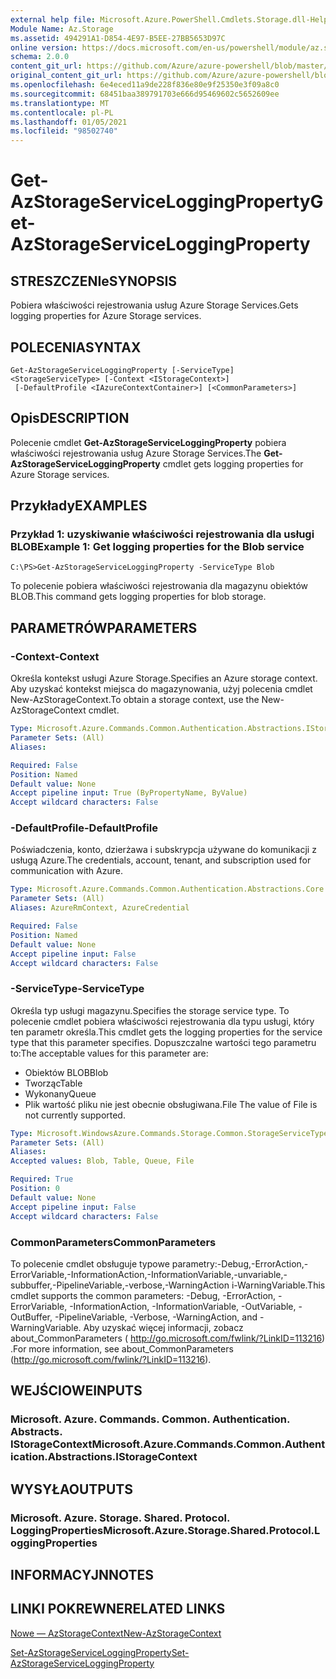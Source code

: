 ```yaml
---
external help file: Microsoft.Azure.PowerShell.Cmdlets.Storage.dll-Help.xml
Module Name: Az.Storage
ms.assetid: 494291A1-D854-4E97-B5EE-27BB5653D97C
online version: https://docs.microsoft.com/en-us/powershell/module/az.storage/get-azstorageserviceloggingproperty
schema: 2.0.0
content_git_url: https://github.com/Azure/azure-powershell/blob/master/src/Storage/Storage.Management/help/Get-AzStorageServiceLoggingProperty.md
original_content_git_url: https://github.com/Azure/azure-powershell/blob/master/src/Storage/Storage.Management/help/Get-AzStorageServiceLoggingProperty.md
ms.openlocfilehash: 6e4eced11a9de228f836e80e9f25350e3f09a8c0
ms.sourcegitcommit: 68451baa389791703e666d95469602c5652609ee
ms.translationtype: MT
ms.contentlocale: pl-PL
ms.lasthandoff: 01/05/2021
ms.locfileid: "98502740"
---
```

# <span data-ttu-id="4e984-101">Get-AzStorageServiceLoggingProperty</span><span class="sxs-lookup"><span data-stu-id="4e984-101">Get-AzStorageServiceLoggingProperty</span></span>

## <span data-ttu-id="4e984-102">STRESZCZENIe</span><span class="sxs-lookup"><span data-stu-id="4e984-102">SYNOPSIS</span></span>
<span data-ttu-id="4e984-103">Pobiera właściwości rejestrowania usług Azure Storage Services.</span><span class="sxs-lookup"><span data-stu-id="4e984-103">Gets logging properties for Azure Storage services.</span></span>

## <span data-ttu-id="4e984-104">POLECENIA</span><span class="sxs-lookup"><span data-stu-id="4e984-104">SYNTAX</span></span>

```
Get-AzStorageServiceLoggingProperty [-ServiceType] <StorageServiceType> [-Context <IStorageContext>]
 [-DefaultProfile <IAzureContextContainer>] [<CommonParameters>]
```

## <span data-ttu-id="4e984-105">Opis</span><span class="sxs-lookup"><span data-stu-id="4e984-105">DESCRIPTION</span></span>
<span data-ttu-id="4e984-106">Polecenie cmdlet **Get-AzStorageServiceLoggingProperty** pobiera właściwości rejestrowania usług Azure Storage Services.</span><span class="sxs-lookup"><span data-stu-id="4e984-106">The **Get-AzStorageServiceLoggingProperty** cmdlet gets logging properties for Azure Storage services.</span></span>

## <span data-ttu-id="4e984-107">Przykłady</span><span class="sxs-lookup"><span data-stu-id="4e984-107">EXAMPLES</span></span>

### <span data-ttu-id="4e984-108">Przykład 1: uzyskiwanie właściwości rejestrowania dla usługi BLOB</span><span class="sxs-lookup"><span data-stu-id="4e984-108">Example 1: Get logging properties for the Blob service</span></span>
```
C:\PS>Get-AzStorageServiceLoggingProperty -ServiceType Blob
```

<span data-ttu-id="4e984-109">To polecenie pobiera właściwości rejestrowania dla magazynu obiektów BLOB.</span><span class="sxs-lookup"><span data-stu-id="4e984-109">This command gets logging properties for blob storage.</span></span>

## <span data-ttu-id="4e984-110">PARAMETRÓW</span><span class="sxs-lookup"><span data-stu-id="4e984-110">PARAMETERS</span></span>

### <span data-ttu-id="4e984-111">-Context</span><span class="sxs-lookup"><span data-stu-id="4e984-111">-Context</span></span>
<span data-ttu-id="4e984-112">Określa kontekst usługi Azure Storage.</span><span class="sxs-lookup"><span data-stu-id="4e984-112">Specifies an Azure storage context.</span></span>
<span data-ttu-id="4e984-113">Aby uzyskać kontekst miejsca do magazynowania, użyj polecenia cmdlet New-AzStorageContext.</span><span class="sxs-lookup"><span data-stu-id="4e984-113">To obtain a storage context, use the New-AzStorageContext cmdlet.</span></span>

```yaml
Type: Microsoft.Azure.Commands.Common.Authentication.Abstractions.IStorageContext
Parameter Sets: (All)
Aliases:

Required: False
Position: Named
Default value: None
Accept pipeline input: True (ByPropertyName, ByValue)
Accept wildcard characters: False
```

### <span data-ttu-id="4e984-114">-DefaultProfile</span><span class="sxs-lookup"><span data-stu-id="4e984-114">-DefaultProfile</span></span>
<span data-ttu-id="4e984-115">Poświadczenia, konto, dzierżawa i subskrypcja używane do komunikacji z usługą Azure.</span><span class="sxs-lookup"><span data-stu-id="4e984-115">The credentials, account, tenant, and subscription used for communication with Azure.</span></span>

```yaml
Type: Microsoft.Azure.Commands.Common.Authentication.Abstractions.Core.IAzureContextContainer
Parameter Sets: (All)
Aliases: AzureRmContext, AzureCredential

Required: False
Position: Named
Default value: None
Accept pipeline input: False
Accept wildcard characters: False
```

### <span data-ttu-id="4e984-116">-ServiceType</span><span class="sxs-lookup"><span data-stu-id="4e984-116">-ServiceType</span></span>
<span data-ttu-id="4e984-117">Określa typ usługi magazynu.</span><span class="sxs-lookup"><span data-stu-id="4e984-117">Specifies the storage service type.</span></span>
<span data-ttu-id="4e984-118">To polecenie cmdlet pobiera właściwości rejestrowania dla typu usługi, który ten parametr określa.</span><span class="sxs-lookup"><span data-stu-id="4e984-118">This cmdlet gets the logging properties for the service type that this parameter specifies.</span></span>
<span data-ttu-id="4e984-119">Dopuszczalne wartości tego parametru to:</span><span class="sxs-lookup"><span data-stu-id="4e984-119">The acceptable values for this parameter are:</span></span>
- <span data-ttu-id="4e984-120">Obiektów BLOB</span><span class="sxs-lookup"><span data-stu-id="4e984-120">Blob</span></span> 
- <span data-ttu-id="4e984-121">Tworząc</span><span class="sxs-lookup"><span data-stu-id="4e984-121">Table</span></span>
- <span data-ttu-id="4e984-122">Wykonany</span><span class="sxs-lookup"><span data-stu-id="4e984-122">Queue</span></span>
- <span data-ttu-id="4e984-123">Plik wartość pliku nie jest obecnie obsługiwana.</span><span class="sxs-lookup"><span data-stu-id="4e984-123">File The value of File is not currently supported.</span></span>

```yaml
Type: Microsoft.WindowsAzure.Commands.Storage.Common.StorageServiceType
Parameter Sets: (All)
Aliases:
Accepted values: Blob, Table, Queue, File

Required: True
Position: 0
Default value: None
Accept pipeline input: False
Accept wildcard characters: False
```

### <span data-ttu-id="4e984-124">CommonParameters</span><span class="sxs-lookup"><span data-stu-id="4e984-124">CommonParameters</span></span>
<span data-ttu-id="4e984-125">To polecenie cmdlet obsługuje typowe parametry:-Debug,-ErrorAction,-ErrorVariable,-InformationAction,-InformationVariable,-unvariable,-subbuffer,-PipelineVariable,-verbose,-WarningAction i-WarningVariable.</span><span class="sxs-lookup"><span data-stu-id="4e984-125">This cmdlet supports the common parameters: -Debug, -ErrorAction, -ErrorVariable, -InformationAction, -InformationVariable, -OutVariable, -OutBuffer, -PipelineVariable, -Verbose, -WarningAction, and -WarningVariable.</span></span> <span data-ttu-id="4e984-126">Aby uzyskać więcej informacji, zobacz about_CommonParameters ( http://go.microsoft.com/fwlink/?LinkID=113216) .</span><span class="sxs-lookup"><span data-stu-id="4e984-126">For more information, see about_CommonParameters (http://go.microsoft.com/fwlink/?LinkID=113216).</span></span>

## <span data-ttu-id="4e984-127">WEJŚCIOWE</span><span class="sxs-lookup"><span data-stu-id="4e984-127">INPUTS</span></span>

### <span data-ttu-id="4e984-128">Microsoft. Azure. Commands. Common. Authentication. Abstracts. IStorageContext</span><span class="sxs-lookup"><span data-stu-id="4e984-128">Microsoft.Azure.Commands.Common.Authentication.Abstractions.IStorageContext</span></span>

## <span data-ttu-id="4e984-129">WYSYŁA</span><span class="sxs-lookup"><span data-stu-id="4e984-129">OUTPUTS</span></span>

### <span data-ttu-id="4e984-130">Microsoft. Azure. Storage. Shared. Protocol. LoggingProperties</span><span class="sxs-lookup"><span data-stu-id="4e984-130">Microsoft.Azure.Storage.Shared.Protocol.LoggingProperties</span></span>

## <span data-ttu-id="4e984-131">INFORMACYJN</span><span class="sxs-lookup"><span data-stu-id="4e984-131">NOTES</span></span>

## <span data-ttu-id="4e984-132">LINKI POKREWNE</span><span class="sxs-lookup"><span data-stu-id="4e984-132">RELATED LINKS</span></span>

[<span data-ttu-id="4e984-133">Nowe — AzStorageContext</span><span class="sxs-lookup"><span data-stu-id="4e984-133">New-AzStorageContext</span></span>](./New-AzStorageContext.md)

[<span data-ttu-id="4e984-134">Set-AzStorageServiceLoggingProperty</span><span class="sxs-lookup"><span data-stu-id="4e984-134">Set-AzStorageServiceLoggingProperty</span></span>](./Set-AzStorageServiceLoggingProperty.md)


